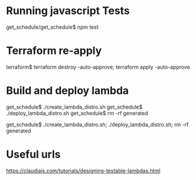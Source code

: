 # Running javascript Tests

get_schedule/get_schedule$ npm test

# Terraform re-apply

terraform$ terraform destroy -auto-approve; terraform apply -auto-approve

# Build and deploy lambda

get_schedule$ ./create_lambda_distro.sh
get_schedule$ ./deploy_lambda_distro.sh
get_schedule$ rm -rf generated


get_schedule$ ./create_lambda_distro.sh; ./deploy_lambda_distro.sh; rm -rf generated


# Useful urls

https://claudiajs.com/tutorials/designing-testable-lambdas.html
